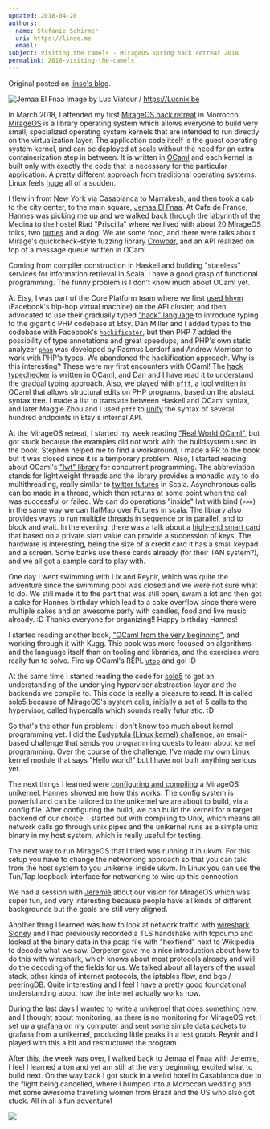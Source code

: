 ```yaml
---
updated: 2018-04-20
authors:
- name: Stefanie Schirmer
  uri: https://linse.me
  email:
subject: Visiting the camels - MirageOS spring hack retreat 2018
permalink: 2018-visiting-the-camels
---
```


Original posted on [linse's blog](https://linse.me/2018/04/20/Visiting-the-camels.html).

![Jemaa El Fnaa](https://upload.wikimedia.org/wikipedia/commons/7/7f/Maroc_Marrakech_Jemaa-el-Fna_Luc_Viatour.JPG)
Image by Luc Viatour / https://Lucnix.be

In March 2018, I attended my first [MirageOS hack retreat](http://retreat.mirage.io/) in Morrocco.
[MirageOS](https://mirage.io/) is a library operating system which allows everyone to build very small, specialized operating system kernels that are intended to run directly on the virtualization layer.
The application code itself is the guest operating system kernel, and can be deployed at scale without the need for an extra containerization step in between.
It is written in [OCaml](https://ocaml.org/learn/description.html) and each kernel is built only with exactly the code that is necessary for the particular application.
A pretty different approach from traditional operating systems. Linux feels [huge](https://www.linuxcounter.net/statistics/kernel) all of a sudden.

I flew in from New York via Casablanca to Marrakesh, and then took a cab to the city center, to the main square, [Jemaa El Fnaa](https://en.wikipedia.org/wiki/Jemaa_el-Fnaa).
At Cafe de France, Hannes was picking me up and we walked back through the labyrinth of the Medina to the hostel Riad "Priscilla" where we lived with about 20 MirageOS folks, two [turtles](https://www.instagram.com/p/BgPaVbuD3Y3/?taken-by=l1ns3) and a dog.
We ate some food, and there were talks about Mirage's quickcheck-style fuzzing library [Crowbar](https://github.com/stedolan/crowbar), and an API realized on top of a message queue written in OCaml.

Coming from compiler construction in Haskell and building "stateless" services for information retrieval in Scala, I have a good grasp of functional programming. The funny problem is I don't know much about OCaml yet.

At Etsy, I was part of the Core Platform team where we first [used hhvm](https://www.youtube.com/watch?v=75j1RRxxARI) (Facebook's hip-hop virtual machine) on the API cluster, and then advocated to use their gradually typed ["hack" language](http://hacklang.org/) to introduce typing to the gigantic PHP codebase at Etsy. Dan Miller and I added types to the codebase with Facebook's [`hackificator`](https://docs.hhvm.com/hack/tools/hackificator), but then
PHP 7 added the possibility of type annotations and great speedups, and PHP's own static analyzer [`phan`](https://github.com/phan/phan) was developed by Rasmus Lerdorf and Andrew Morrison to work with PHP's types.
We abandoned the hackification approach.
Why is this interesting? These were my first encounters with OCaml! The [hack typechecker](https://docs.hhvm.com/hack/typechecker/introduction) is written in OCaml, and Dan and I have read it to understand the gradual typing approach.
Also, we played with [`pfff`](https://github.com/facebook/pfff/wiki/Main), a tool written in OCaml that allows structural edits on PHP programs, based on the abstact syntax tree.
I made a list to translate between Haskell and OCaml syntax, and later Maggie Zhou and I used `pfff` to [unify](https://codeascraft.com/author/sschirmer/) the syntax of several hundred endpoints in Etsy's internal API.

At the MirageOS retreat, I started my week reading ["Real World OCaml"](https://dev.realworldocaml.org/), but got stuck because the examples did not work with the buildsystem used in the book. Stephen helped me to find a workaround, I made a PR to the book but it was closed since it is a temporary problem. Also, I started reading about OCaml's ["lwt" library](https://mirage.io/docs/tutorial-lwt) for concurrent programming. The abbreviation stands for lightweight threads and the library provides a monadic way to do multithreading, really similar to [twitter futures](https://twitter.github.io/util/docs/com/twitter/util/Future.html) in Scala. Asynchronous calls can be made in a thread, which then returns at some point when the call was successful or failed. We can  do operations "inside" lwt with bind (`>>=`) in the same way we can flatMap over Futures in scala. The library also provides ways to run multiple threads in sequence or in parallel, and to block and wait.
In the evening, there was a talk about a [high-end smart card](https://github.com/cfcs/mirage-ocra-demo) that based on a private start value can provide a succession of keys. The hardware is interesting, being the size of a credit card it has a small keypad and a screen. Some banks use these cards already (for their TAN system?), and we all got a sample card to play with.

One day I went swimming with Lix and Reynir, which was quite the adventure since the swimming pool was closed and we were not sure what to do. We still made it to the part that was still open, swam a lot and then got a cake for Hannes birthday which lead to a cake overflow since there were multiple cakes and an awesome party with candles, food and live music already. :D Thanks everyone for organizing!! Happy birthday Hannes!

I started reading another book, ["OCaml from the very beginning"](http://ocaml-book.com/), and working through it with Kugg. This book was more focused on algorithms and the language itself than on tooling and libraries, and the exercises were really fun to solve. Fire up OCaml's REPL [`utop`](https://github.com/diml/utop) and go! :D

At the same time I started reading the code for [solo5](https://github.com/solo5/solo5) to get an understanding of the underlying hypervisor abstraction layer and the backends we compile to. This code is really a pleasure to read.
It is called solo5 because of MirageOS's system calls, initially a set of 5 calls to the hypervisor, called hypercalls which sounds really futuristic. :D

So that's the other fun problem: I don't know too much about kernel programming yet. I did the [Eudyptula (Linux kernel) challenge](http://eudyptula-challenge.org/), an email-based challenge that sends you programming quests to learn about kernel programming.
Over the course of the challenge, I've made my own Linux kernel module that says "Hello world!" but I have not built anything serious yet.

The next things I learned were [configuring and compiling](https://mirage.io/docs/hello-world) a MirageOS unikernel. Hannes showed me how this works.
The config system is powerful and can be tailored to the unikernel we are about to build, via a config file.
After configuring the build, we can build the kernel for a target backend of our choice. I started out with compiling to Unix, which means all network calls go through unix pipes and the unikernel runs as a simple unix binary in my host system, which is really useful for testing.

The next way to run MirageOS that I tried was running it in ukvm. For this setup you have to change the networking approach so that you can talk from the host system to you unikernel inside ukvm. In Linux you can use the Tun/Tap loopback interface for networking to wire up this connection.

We had a session with [Jeremie](https://hackingwithcare.in/about-2/) about our vision for MirageOS which was super fun, and very interesting because people have all kinds of different backgrounds but the goals are still very aligned.

Another thing I learned was how to look at network traffic with [wireshark](https://www.wireshark.org/). [Sidney](https://s4y.us/) and I had previously recorded a TLS handshake with tcpdump and looked at the binary data in the pcap file with "hexfiend" next to Wikipedia to decode what we saw.
Derpeter gave me a nice introduction about how to do this with wireshark, which knows about most protocols already and will do the decoding of the fields for us. We talked about all layers of the usual stack, other kinds of internet protocols, the iptables flow, and bgp / [peeringDB](https://www.peeringdb.com/net/12276). Quite interesting and I feel I have a pretty good foundational understanding about how the internet actually works now.

During the last days I wanted to write a unikernel that does something new, and I thought about monitoring, as there is no monitoring for MirageOS yet. I set up a [grafana](https://grafana.com/) on my computer and sent some simple data packets to grafana from a unikernel, producing little peaks in a test graph. Reynir and I played with this a bit and restructured the program.

After this, the week was over, I walked back to Jemaa el Fnaa with Jeremie, I feel I learned a ton and yet am still at the very beginning, excited what to build next. On the way back I got stuck in a weird hotel in Casablanca due to the flight being cancelled, where I bumped into a Moroccan wedding and met some awesome travelling women from Brazil and the US who also got stuck. All in all a fun adventure!

![](https://scontent-frt3-2.cdninstagram.com/vp/b7383ad87744d99eae8940b38789fc94/5B58DFFC/t51.2885-15/e35/28764104_231320117439563_2956918922680467456_n.jpg)


